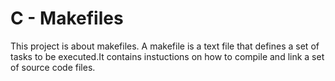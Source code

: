 # C - Makefiles

This project is about makefiles. A makefile is a text file that defines a set of tasks to be executed.It contains instuctions on how to compile and link a set of source code files.
